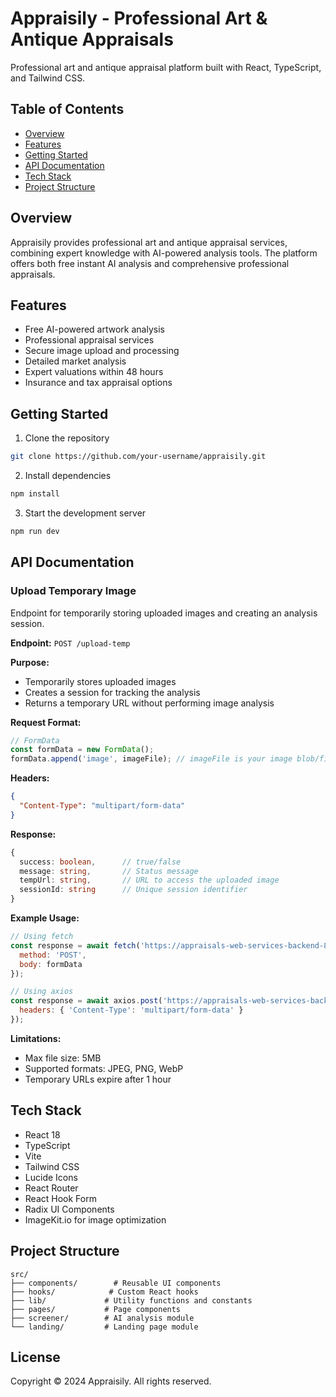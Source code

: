 <!-- omit in toc -->
# Appraisily - Professional Art & Antique Appraisals

Professional art and antique appraisal platform built with React, TypeScript, and Tailwind CSS.

## Table of Contents
- [Overview](#overview)
- [Features](#features)
- [Getting Started](#getting-started)
- [API Documentation](#api-documentation)
- [Tech Stack](#tech-stack)
- [Project Structure](#project-structure)

## Overview

Appraisily provides professional art and antique appraisal services, combining expert knowledge with AI-powered analysis tools. The platform offers both free instant AI analysis and comprehensive professional appraisals.

## Features

- Free AI-powered artwork analysis
- Professional appraisal services
- Secure image upload and processing
- Detailed market analysis
- Expert valuations within 48 hours
- Insurance and tax appraisal options

## Getting Started

1. Clone the repository
```bash
git clone https://github.com/your-username/appraisily.git
```

2. Install dependencies
```bash
npm install
```

3. Start the development server
```bash
npm run dev
```

## API Documentation

### Upload Temporary Image

Endpoint for temporarily storing uploaded images and creating an analysis session.

**Endpoint:** `POST /upload-temp`

**Purpose:**
- Temporarily stores uploaded images
- Creates a session for tracking the analysis
- Returns a temporary URL without performing image analysis

**Request Format:**
```javascript
// FormData
const formData = new FormData();
formData.append('image', imageFile); // imageFile is your image blob/file
```

**Headers:**
```json
{
  "Content-Type": "multipart/form-data"
}
```

**Response:**
```typescript
{
  success: boolean,      // true/false
  message: string,       // Status message
  tempUrl: string,       // URL to access the uploaded image
  sessionId: string      // Unique session identifier
}
```

**Example Usage:**
```javascript
// Using fetch
const response = await fetch('https://appraisals-web-services-backend-856401495068.us-central1.run.app/upload-temp', {
  method: 'POST',
  body: formData
});

// Using axios
const response = await axios.post('https://appraisals-web-services-backend-856401495068.us-central1.run.app/upload-temp', formData, {
  headers: { 'Content-Type': 'multipart/form-data' }
});
```

**Limitations:**
- Max file size: 5MB
- Supported formats: JPEG, PNG, WebP
- Temporary URLs expire after 1 hour

## Tech Stack

- React 18
- TypeScript
- Vite
- Tailwind CSS
- Lucide Icons
- React Router
- React Hook Form
- Radix UI Components
- ImageKit.io for image optimization

## Project Structure

```
src/
├── components/        # Reusable UI components
├── hooks/            # Custom React hooks
├── lib/             # Utility functions and constants
├── pages/           # Page components
├── screener/        # AI analysis module
└── landing/         # Landing page module
```

## License

Copyright © 2024 Appraisily. All rights reserved.